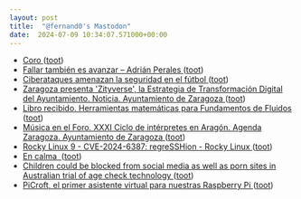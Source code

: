 ```yaml
---
layout: post
title:  "@fernand0's Mastodon"
date:  2024-07-09 10:34:07.571000+00:00
---
```

*  [Coro ](https://www.flickr.com/photos/fernand0/53817364119) ([toot](https://mastodon.social/@fernand0/112756080480666948))
*  [Fallar también es avanzar – Adrián Perales ](https://adrianperales.com/2024/07/fallar-tambien-es-avanzar) ([toot](https://mastodon.social/@fernand0/112755981820685312))
*  [Ciberataques amenazan la seguridad en el fútbol ](https://unaaldia.hispasec.com/2024/07/ciberataques-amenazan-la-seguridad-en-el-futbol.htm) ([toot](https://mastodon.social/@fernand0/112755880591261772))
*  [Zaragoza presenta  'Zityverse', la Estrategia de Transformación Digital del Ayuntamiento. Noticia. Ayuntamiento de Zaragoza ](https://www.zaragoza.es/sede/servicio/noticia/33291) ([toot](https://mastodon.social/@fernand0/112755629059838276))
*  [Libro recibido. Herramientas matemáticas para Fundamentos de Fluidos ](https://fotografiasenmovimiento.wordpress.com/2024/07/09/libro-recibido-herramientas-matematicas-para-fundamentos-de-fluidos) ([toot](https://mastodon.social/@fernand0/112755573180251013))
*  [Música en el Foro. XXXI Ciclo de intérpretes en Aragón. Agenda Zaragoza. Ayuntamiento de Zaragoza ](https://www.zaragoza.es/sede/servicio/cultura/evento/programa/152) ([toot](https://mastodon.social/@fernand0/112753909973679618))
*  [Rocky Linux 9 - CVE-2024-6387: regreSSHion - Rocky Linux ](https://rockylinux.org/news/2024-07-01-openssh-sigalrm-regressio) ([toot](https://mastodon.social/@fernand0/112752121372996443))
*  [En calma  ](https://avecesunafoto.wordpress.com/2024/07/08/en-calma) ([toot](https://mastodon.social/@fernand0/112752103595907282))
*  [Children could be blocked from social media as well as porn sites in Australian trial of age check technology ](https://www.theguardian.com/australia-news/article/2024/jul/02/social-media-porn-site-ban-australia-trial-age-assuranc) ([toot](https://mastodon.social/@fernand0/112751761311898989))
*  [PiCroft, el primer asistente virtual para nuestras Raspberry Pi ](https://descubrearduino.com/asistente-virtual) ([toot](https://mastodon.social/@fernand0/112751582903683238))
